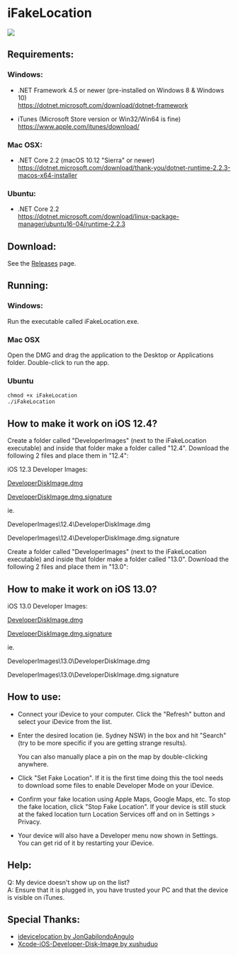 # iFakeLocation

![](https://i.imgur.com/ELFifkA.png)

## Requirements:
### Windows:
* .NET Framework 4.5 or newer (pre-installed on Windows 8 & Windows 10)  
  https://dotnet.microsoft.com/download/dotnet-framework

* iTunes (Microsoft Store version or Win32/Win64 is fine)  
  https://www.apple.com/itunes/download/
  
### Mac OSX:
* .NET Core 2.2 (macOS 10.12 "Sierra" or newer)  
  https://dotnet.microsoft.com/download/thank-you/dotnet-runtime-2.2.3-macos-x64-installer

### Ubuntu:
* .NET Core 2.2  
  https://dotnet.microsoft.com/download/linux-package-manager/ubuntu16-04/runtime-2.2.3
  
## Download:
See the [Releases](https://github.com/master131/iFakeLocation/releases) page.

## Running:
### Windows:
Run the executable called iFakeLocation.exe.

### Mac OSX
Open the DMG and drag the application to the Desktop or Applications folder. Double-click to run the app.

### Ubuntu
```
chmod +x iFakeLocation
./iFakeLocation
```

## How to make it work on iOS 12.4?

Create a folder called "DeveloperImages" (next to the iFakeLocation executable) and inside that folder make a folder called "12.4". Download the following 2 files and place them in "12.4":

iOS 12.3 Developer Images:

[DeveloperDiskImage.dmg](https://github.com/xushuduo/Xcode-iOS-Developer-Disk-Image/raw/master/Developer%20Disk%20Image/12.3%20(16F148)/DeveloperDiskImage.dmg)

[DeveloperDiskImage.dmg.signature](https://github.com/xushuduo/Xcode-iOS-Developer-Disk-Image/raw/master/Developer%20Disk%20Image/12.3%20(16F148)/DeveloperDiskImage.dmg.signature)

ie.

DeveloperImages\12.4\DeveloperDiskImage.dmg

DeveloperImages\12.4\DeveloperDiskImage.dmg.signature

Create a folder called "DeveloperImages" (next to the iFakeLocation executable) and inside that folder make a folder called "13.0". Download the following 2 files and place them in "13.0":

## How to make it work on iOS 13.0?

iOS 13.0 Developer Images:

[DeveloperDiskImage.dmg](https://github.com/xushuduo/Xcode-iOS-Developer-Disk-Image/raw/master/Developer%20Disk%20Image/13.0%20(17A5565b)/DeveloperDiskImage.dmg)

[DeveloperDiskImage.dmg.signature](https://github.com/xushuduo/Xcode-iOS-Developer-Disk-Image/raw/master/Developer%20Disk%20Image/13.0%20(17A5565b)/DeveloperDiskImage.dmg.signature)

ie.

DeveloperImages\13.0\DeveloperDiskImage.dmg

DeveloperImages\13.0\DeveloperDiskImage.dmg.signature

## How to use:
* Connect your iDevice to your computer. Click the "Refresh" button and select your iDevice from the list.

* Enter the desired location (ie. Sydney NSW) in the box and hit "Search" (try to be
  more specific if you are getting strange results).

  You can also manually place a pin on the map by double-clicking anywhere.

* Click "Set Fake Location". If it is the first time doing this the tool
  needs to download some files to enable Developer Mode on your iDevice.

* Confirm your fake location using Apple Maps, Google Maps, etc. To stop the fake location,
  click "Stop Fake Location". If your device is still stuck at the faked location
  turn Location Services off and on in Settings > Privacy.

* Your device will also have a Developer menu now shown in Settings. You can get rid of it 
  by restarting your iDevice.

## Help:
Q: My device doesn't show up on the list?  
A: Ensure that it is plugged in, you have trusted your PC and that the device is visible on iTunes.

## Special Thanks:
* [idevicelocation by JonGabilondoAngulo](https://github.com/JonGabilondoAngulo/idevicelocation)
* [Xcode-iOS-Developer-Disk-Image by xushuduo](https://github.com/xushuduo/Xcode-iOS-Developer-Disk-Image/)
